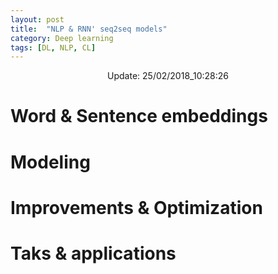 ```yaml
---
layout: post
title:  "NLP & RNN' seq2seq models"
category: Deep learning
tags: [DL, NLP, CL]
---
```






<center> Update: 25/02/2018_10:28:26</center>

  	
  	
  	
# Word & Sentence embeddings  	
  	
# Modeling  	
  	
# Improvements & Optimization  	
  	
# Taks & applications  	

